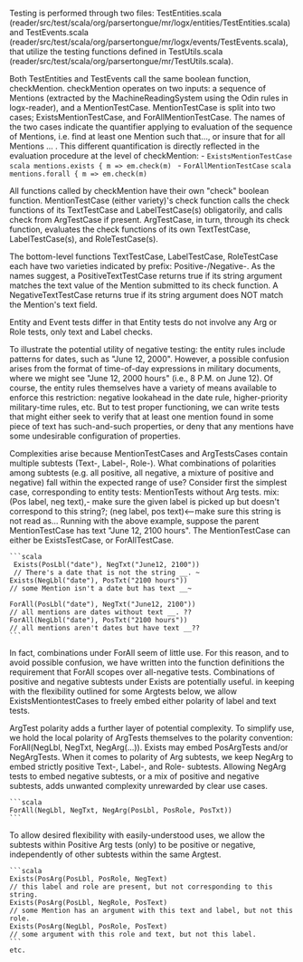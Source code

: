 Testing is performed through two files:
	TestEntities.scala  (reader/src/test/scala/org/parsertongue/mr/logx/entities/TestEntities.scala) 
and TestEvents.scala (reader/src/test/scala/org/parsertongue/mr/logx/events/TestEvents.scala), 
that utilize the testing functions defined in TestUtils.scala (reader/src/test/scala/org/parsertongue/mr/TestUtils.scala).

Both TestEntities and TestEvents call the same boolean function, checkMention.
checkMention operates on two inputs: a sequence of Mentions (extracted by the MachineReadingSystem using the Odin rules in logx-reader), and a MentionTestCase.
MentionTestCase is split into two cases; ExistsMentionTestCase, and ForAllMentionTestCase. The names of the two cases indicate the quantifier applying to evaluation of the sequence of Mentions, i.e. find at least one Mention such that..., or insure that for all Mentions ... .
This different quantification is directly reflected in the evaluation procedure at the level of checkMention:
    - `ExistsMentionTestCase`	
    ```scala mentions.exists { m => em.check(m) ```
    - `ForAllMentionTestCase`
    ```scala mentions.forall { m => em.check(m)```

All functions called by checkMention have their own "check" boolean function.
MentionTestCase (either variety)'s check function calls the check functions of its TextTestCase and LabelTestCase(s) obligatorily, and calls check from ArgTestCase if present.
ArgTestCase, in turn, through its check function, evaluates the check functions of its own TextTestCase, LabelTestCase(s), and RoleTestCase(s).

The bottom-level functions TextTestCase, LabelTestCase, RoleTestCase each have two varieties indicated by prefix: Positive-/Negative-. As the names suggest, a PositiveTextTestCase returns true if its string argument matches the text value of the Mention submitted to its check function. A NegativeTextTestCase returns true if its string argument does NOT match the Mention's text field.

Entity and Event tests differ in that Entity tests do not involve any Arg or Role tests, only text and Label checks.

To illustrate the potential utility of negative testing: the entity rules include patterns for dates, such as "June 12, 2000". However, a possible confusion arises from the format of time-of-day expressions in military documents, where we might see "June 12, 2000 hours" (i.e., 8 P.M. on June 12). Of course, the entity rules themselves have a variety of means available to enforce this restriction: negative lookahead in the date rule, higher-priority military-time rules, etc. But to test proper functioning, we can write tests that might either seek to verify that at least one mention found in some piece of text has such-and-such properties, or deny that any mentions have some undesirable configuration of properties.

Complexities arise because MentionTestCases and ArgTestsCases contain multiple subtests (Text-, Label-, Role-). What combinations of polarities among subtests (e.g. all positive, all negative, a mixture of positive and negative) fall within the expected range of use?
Consider first the simplest case, corresponding to entity tests: MentionTests without Arg tests. 
mix: 
(Pos label, neg text),- make sure the given label is picked up but doesn't correspond to this string?; 
(neg label, pos text)<--make sure this string is not read as... 
Running with the above example, suppose the parent MentionTestCase has text "June 12, 2100 hours". The MentionTestCase can either be ExistsTestCase, or ForAllTestCase.

    ```scala
     Exists(PosLbl("date"), NegTxt("June12, 2100"))
     // There's a date that is not the string __. ~ 
    Exists(NegLbl("date"), PosTxt("2100 hours"))
    // some Mention isn't a date but has text __~

    ForAll(PosLbl("date"), NegTxt("June12, 2100"))
    // all mentions are dates without text __. ??
    ForAll(NegLbl("date"), PosTxt("2100 hours")) 
    // all mentions aren't dates but have text __??
    ```

In fact, combinations under ForAll seem of little use. For this reason, and to avoid possible confusion, we have written into the function definitions the requirement that ForAll scopes over all-negative tests. 
Combinations of positive and negative subtests under Exists are potentially useful. in keeping with the flexibility outlined for some Argtests below, we allow ExistsMentiontestCases to freely embed either polarity of label and text tests.

ArgTest polarity adds a further layer of potential complexity. To simplify use, we hold the local polarity of ArgTests themselves to the polarity convention: ForAll(NegLbl, NegTxt, NegArg(...)). Exists may embed PosArgTests and/or NegArgTests.
When it comes to polarity of Arg subtests, we keep NegArg to embed strictly positive Text-, Label-, and Role- subtests. Allowing NegArg tests to embed negative subtests, or a mix of positive and negative subtests, adds unwanted complexity unrewarded by clear use cases.

    ```scala 
    ForAll(NegLbl, NegTxt, NegArg(PosLbl, PosRole, PosTxt))
    ```

To allow desired flexibility with easily-understood uses, we allow the subtests within Positive Arg tests (only) to be positive or negative, independently of other subtests within the same Argtest.

    ```scala
    Exists(PosArg(PosLbl, PosRole, NegText)
    // this label and role are present, but not corresponding to this string.
    Exists(PosArg(PosLbl, NegRole, PosText)
    // some Mention has an argument with this text and label, but not this role.
    Exists(PosArg(NegLbl, PosRole, PosText)
    // some argument with this role and text, but not this label.
    ```
    etc.


